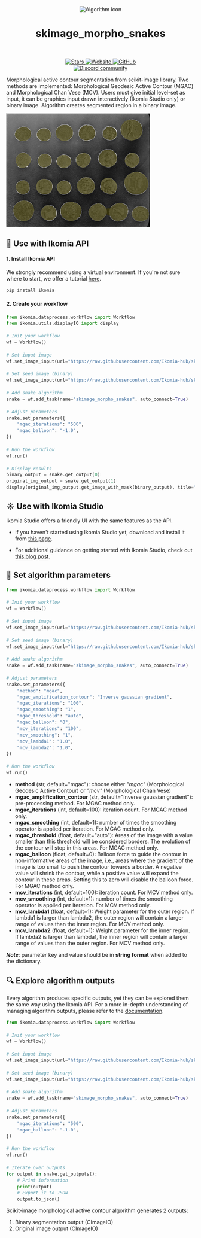 <div align="center">
  <img src="https://raw.githubusercontent.com/Ikomia-hub/skimage_morpho_snakes/main/icons/scikit.png" alt="Algorithm icon">
  <h1 align="center">skimage_morpho_snakes</h1>
</div>
<br />
<p align="center">
    <a href="https://github.com/Ikomia-hub/skimage_morpho_snakes">
        <img alt="Stars" src="https://img.shields.io/github/stars/Ikomia-hub/skimage_morpho_snakes">
    </a>
    <a href="https://app.ikomia.ai/hub/">
        <img alt="Website" src="https://img.shields.io/website/http/app.ikomia.ai/en.svg?down_color=red&down_message=offline&up_message=online">
    </a>
    <a href="https://github.com/Ikomia-hub/skimage_morpho_snakes/blob/main/LICENSE.md">
        <img alt="GitHub" src="https://img.shields.io/github/license/Ikomia-hub/skimage_morpho_snakes.svg?color=blue">
    </a>    
    <br>
    <a href="https://discord.com/invite/82Tnw9UGGc">
        <img alt="Discord community" src="https://img.shields.io/badge/Discord-white?style=social&logo=discord">
    </a> 
</p>

Morphological active contour segmentation from scikit-image library. Two methods are implemented: Morphological Geodesic Active Contour (MGAC) and Morphological Chan Vese (MCV). Users must give initial level-set as input, it can be graphics input drawn interactively (Ikomia Studio only) or binary image. Algorithm creates segmented region in a binary image.

![Example image](https://raw.githubusercontent.com/Ikomia-hub/skimage_morpho_snakes/main/images/coins-result.jpg)

## :rocket: Use with Ikomia API

#### 1. Install Ikomia API

We strongly recommend using a virtual environment. If you're not sure where to start, we offer a tutorial [here](https://www.ikomia.ai/blog/a-step-by-step-guide-to-creating-virtual-environments-in-python).

```sh
pip install ikomia
```

#### 2. Create your workflow

```python
from ikomia.dataprocess.workflow import Workflow
from ikomia.utils.displayIO import display

# Init your workflow
wf = Workflow()

# Set input image
wf.set_image_input(url="https://raw.githubusercontent.com/Ikomia-hub/skimage_morpho_snakes/main/images/coins.png", index=0)

# Set seed image (binary)
wf.set_image_input(url="https://raw.githubusercontent.com/Ikomia-hub/skimage_morpho_snakes/main/images/seed.png", index=1)

# Add snake algorithm
snake = wf.add_task(name="skimage_morpho_snakes", auto_connect=True)

# Adjust parameters
snake.set_parameters({
    "mgac_iterations": "500",
    "mgac_balloon": "-1.0",
})

# Run the workflow
wf.run()

# Display results
binary_output = snake.get_output(0)
original_img_output = snake.get_output(1)
display(original_img_output.get_image_with_mask(binary_output), title="Morpho snake")
```

## :sunny: Use with Ikomia Studio

Ikomia Studio offers a friendly UI with the same features as the API.

- If you haven't started using Ikomia Studio yet, download and install it from [this page](https://www.ikomia.ai/studio).

- For additional guidance on getting started with Ikomia Studio, check out [this blog post](https://www.ikomia.ai/blog/how-to-get-started-with-ikomia-studio).

## :pencil: Set algorithm parameters

```python
from ikomia.dataprocess.workflow import Workflow

# Init your workflow
wf = Workflow()

# Set input image
wf.set_image_input(url="https://raw.githubusercontent.com/Ikomia-hub/skimage_morpho_snakes/main/images/coins.png", index=0)

# Set seed image (binary)
wf.set_image_input(url="https://raw.githubusercontent.com/Ikomia-hub/skimage_morpho_snakes/main/images/seed.png", index=1)

# Add snake algorithm
snake = wf.add_task(name="skimage_morpho_snakes", auto_connect=True)

# Adjust parameters
snake.set_parameters({
    "method": "mgac",
    "mgac_amplification_contour": "Inverse gaussian gradient",
    "mgac_iterations": "100",
    "mgac_smoothing": "1",
    "mgac_threshold": "auto",
    "mgac_balloon": "0",
    "mcv_iterations": "100",
    "mcv_smoothing": "1",
    "mcv_lambda1": "1.0",
    "mcv_lambda2": "1.0",
})

# Run the workflow
wf.run()
```

- **method** (str, default="mgac"): choose either *"mgac"* (Morphological Geodesic Active Contour) or *"mcv"* (Morphological Chan Vese)
- **mgac_amplification_contour** (str, default="Inverse gaussian gradient"): pre-processing method. For MGAC method only.
- **mgac_iterations** (int, default=100): iteration count. For MGAC method only.
- **mgac_smoothing** (int, default=1): number of times the smoothing operator is applied per iteration. For MGAC method only.
- **mgac_threshold** (float, default="auto"): Areas of the image with a value smaller than this threshold will be considered borders. The evolution of the contour will stop in this areas. For MGAC method only.
- **mgac_balloon** (float, default=0): Balloon force to guide the contour in non-informative areas of the image, i.e., areas where the gradient of the image is too small to push the contour towards a border. A negative value will shrink the contour, while a positive value will expand the contour in these areas. Setting this to zero will disable the balloon force. For MGAC method only.
- **mcv_iterations** (int, default=100): iteration count. For MCV method only.
- **mcv_smoothing** (int, default=1): number of times the smoothing operator is applied per iteration. For MCV method only.
- **mcv_lambda1** (float, default=1): Weight parameter for the outer region. If lambda1 is larger than lambda2, the outer region will contain a larger range of values than the inner region. For MCV method only.
- **mcv_lambda2** (float, default=1): Weight parameter for the inner region. If lambda2 is larger than lambda1, the inner region will contain a larger range of values than the outer region. For MCV method only.

***Note***: parameter key and value should be in **string format** when added to the dictionary.

## :mag: Explore algorithm outputs

Every algorithm produces specific outputs, yet they can be explored them the same way using the Ikomia API. For a more in-depth understanding of managing algorithm outputs, please refer to the [documentation](https://ikomia-dev.github.io/python-api-documentation/advanced_guide/IO_management.html).

```python
from ikomia.dataprocess.workflow import Workflow

# Init your workflow
wf = Workflow()

# Set input image
wf.set_image_input(url="https://raw.githubusercontent.com/Ikomia-hub/skimage_morpho_snakes/main/images/coins.png", index=0)

# Set seed image (binary)
wf.set_image_input(url="https://raw.githubusercontent.com/Ikomia-hub/skimage_morpho_snakes/main/images/seed.png", index=1)

# Add snake algorithm
snake = wf.add_task(name="skimage_morpho_snakes", auto_connect=True)

# Adjust parameters
snake.set_parameters({
    "mgac_iterations": "500",
    "mgac_balloon": "-1.0",
})

# Run the workflow
wf.run()

# Iterate over outputs
for output in snake.get_outputs():
    # Print information
    print(output)
    # Export it to JSON
    output.to_json()
```

Scikit-image morphological active contour algorithm generates 2 outputs:

1. Binary segmentation output (CImageIO)
2. Original image output (CImageIO)